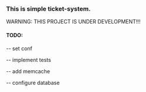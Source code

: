 ### This is simple ticket-system.

WARNING: THIS PROJECT IS UNDER DEVELOPMENT!!!


#### TODO:
-- set conf

-- implement tests

-- add memcache

-- configure database